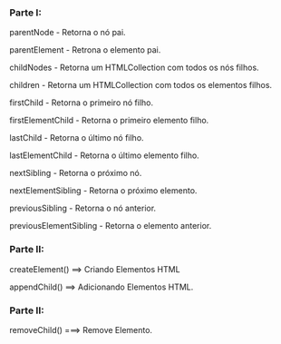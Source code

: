 ### Parte I:

parentNode                  - Retorna o nó pai.

parentElement               - Retrona o elemento pai.

childNodes                  - Retorna um HTMLCollection com todos os nós filhos.

children                    - Retorna um HTMLCollection com todos os elementos filhos.

firstChild                  - Retorna o primeiro nó filho.

firstElementChild           - Retorna o primeiro elemento filho.

lastChild                   - Retorna o último nó filho.

lastElementChild            - Retorna o último elemento filho.

nextSibling                 - Retorna o próximo nó.

nextElementSibling          - Retorna o próximo elemento.

previousSibling             - Retorna o nó anterior.

previousElementSibling      - Retorna o elemento anterior.


### Parte II:

createElement()         ==>         Criando Elementos HTML

appendChild()           ==>         Adicionando Elementos HTML.


### Parte II:

removeChild()           ===>        Remove Elemento.
